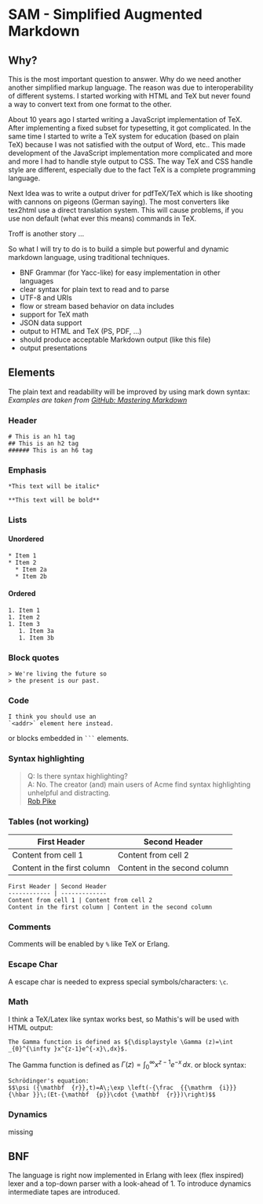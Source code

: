 # SAM - Simplified Augmented Markdown 

## Why?
This is the most important question to answer. Why do we need another another simplified markup language. The reason was due to interoperability of different systems. I started working with HTML and TeX but never found a way to convert text from one format to the other. 

About 10 years ago I started writing a JavaScript implementation of TeX. After implementing a fixed subset for typesetting, it got complicated. In the same time I started to write a TeX system for education (based on plain TeX) because I was not satisfied with the output of Word, etc.. This made development of the JavaScript implementation more complicated and more and more I had to handle style output to CSS. The way TeX and CSS handle style are different, especially due to the fact TeX is a complete programming language.

Next Idea was to write a output driver for pdfTeX/TeX which is like shooting with cannons on pigeons (German saying). The most converters like tex2html use a direct translation system. This will cause problems, if you use non default (what ever this means) commands in TeX. 

Troff is another story ...

So what I will try to do is to build a simple but powerful and dynamic markdown language, using traditional techniques. 
* BNF Grammar (for Yacc-like) for easy implementation in other languages
* clear syntax for plain text to read and to parse
* UTF-8 and URIs
* flow or stream based behavior on data includes 
* support for TeX math
* JSON data support
* output to HTML and TeX (PS, PDF, ...)
* should produce acceptable Markdown output (like this file)
* output presentations

## Elements
The plain text and readability will be improved by using mark down syntax:
*Examples are taken from [GitHub: Mastering Markdown](https://guides.github.com/features/mastering-markdown/)*

### Header 
```
# This is an h1 tag
## This is an h2 tag
###### This is an h6 tag

```

### Emphasis
```
*This text will be italic*

**This text will be bold**
```

### Lists

#### Unordered
```
* Item 1
* Item 2
  * Item 2a
  * Item 2b
```

#### Ordered
```
1. Item 1
1. Item 2
1. Item 3
   1. Item 3a
   1. Item 3b
```

### Block quotes
```
> We're living the future so
> the present is our past.

```

### Code
```
I think you should use an
`<addr>` element here instead.
```

or blocks embedded in ` ``` ` elements.

### Syntax highlighting

> Q: Is there syntax highlighting?  
> A: No. The creator (and) main users of Acme find syntax highlighting unhelpful and distracting.  
> [Rob Pike](http://acme.cat-v.org/faq)

### Tables (not working)
|First Header | Second Header
|------------ | -------------
|Content from cell 1 | Content from cell 2
|Content in the first column | Content in the second column

```GFM
First Header | Second Header
------------ | -------------
Content from cell 1 | Content from cell 2
Content in the first column | Content in the second column
```

### Comments
Comments will be enabled by `%` like TeX or Erlang.

### Escape Char
A escape char is needed to express special symbols/characters: `\c`.


### Math
I think a TeX/Latex like syntax works best, so Mathis's will be used with HTML output:
```
The Gamma function is defined as ${\displaystyle \Gamma (z)=\int _{0}^{\infty }x^{z-1}e^{-x}\,dx}$.
```
The Gamma function is defined as ${\displaystyle \Gamma (z)=\int _{0}^{\infty }x^{z-1}e^{-x}\,dx}$.
or block syntax: 
```
Schrödinger's equation:
$$\psi ({\mathbf  {r}},t)=A\;\exp \left(-{\frac  {{\mathrm  {i}}}{\hbar }}\;(Et-{\mathbf  {p}}\cdot {\mathbf  {r}})\right)$$
```

### Dynamics
missing


## BNF

The language is right now implemented in Erlang with leex (flex inspired) lexer and a top-down parser with a look-ahead of 1. To introduce dynamics intermediate tapes are introduced. 
